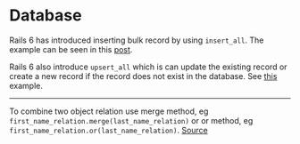 # Database

Rails 6 has introduced inserting bulk record by
using `insert_all`. The example can be seen in this [post](https://blog.saeloun.com/2019/11/26/rails-6-insert-all.html#insert_all-and-insert_all).

Rails 6 also introduce `upsert_all` which is can update the existing record or create a new record if the record does not exist in the database. See [this](https://blog.saeloun.com/2019/11/26/rails-6-insert-all.html#upsert_all) example.

---
To combine two object relation use merge method, eg `first_name_relation.merge(last_name_relation)` or or method, eg `first_name_relation.or(last_name_relation)`. 
[Source](https://stackoverflow.com/questions/9540801/combine-two-activerecordrelation-objects)